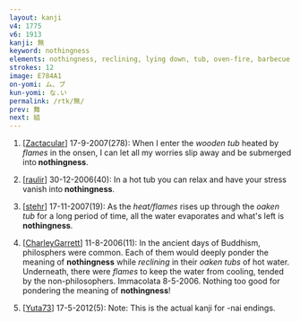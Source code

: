 ```yaml
---
layout: kanji
v4: 1775
v6: 1913
kanji: 無
keyword: nothingness
elements: nothingness, reclining, lying down, tub, oven-fire, barbecue
strokes: 12
image: E784A1
on-yomi: ム、ブ
kun-yomi: な.い
permalink: /rtk/無/
prev: 舞
next: 組
---
```


1) [<a href="http://kanji.koohii.com/profile/Zactacular">Zactacular</a>] 17-9-2007(278): When I enter the <em>wooden tub</em> heated by <em>flames</em> in the onsen, I can let all my worries slip away and be submerged into<strong> nothingness</strong>.

2) [<a href="http://kanji.koohii.com/profile/raulir">raulir</a>] 30-12-2006(40): In a hot tub you can relax and have your stress vanish into<strong> nothingness</strong>.

3) [<a href="http://kanji.koohii.com/profile/stehr">stehr</a>] 17-11-2007(19): As the <em>heat/flames</em> rises up through the <em>oaken tub</em> for a long period of time, all the water evaporates and what&#039;s left is<strong> nothingness</strong>.

4) [<a href="http://kanji.koohii.com/profile/CharleyGarrett">CharleyGarrett</a>] 11-8-2006(11): In the ancient days of Buddhism, philosphers were common. Each of them would deeply ponder the meaning of <strong>nothingness</strong> while <em>reclining</em> in their <em>oaken tubs</em> of hot water. Underneath, there were <em>flames</em> to keep the water from cooling, tended by the non-philosophers. Immacolata 8-5-2006. Nothing too good for pondering the meaning of <strong>nothingness</strong>!

5) [<a href="http://kanji.koohii.com/profile/Yuta73">Yuta73</a>] 17-5-2012(5): Note: This is the actual kanji for -nai endings.

